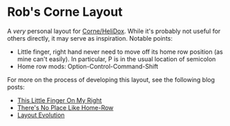 # Rob's Corne Layout

 A *very* personal layout for [Corne/HeliDox](https://github.com/foostan/crkbd). While it's probably not useful for others directly, it may serve as inspiration. Notable points:

- Little finger, right hand never need to move off its home row position (as mine can't easily). In particular, P is in the usual location of semicolon
- Home row mods: Option-Control-Command-Shift

For more on the process of developing this layout, see the following blog posts:

- [This Little Finger On My Right](http://rob.rho.org.uk/2022/02/this_little_finger.html)
- [There's No Place Like Home-Row](http://rob.rho.org.uk/2022/03/no_place_like_home_row.html)
- [Layout Evolution](https://rob.rho.org.uk/2023/10/layout_evolution.html)